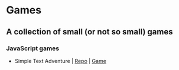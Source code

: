 # Games

## A collection of small (or not so small) games

### JavaScript games

- Simple Text Adventure | [Repo](https://github.com/Dudeldups/simple-text-adventure) | [Game](https://dudeldups.github.io/simple-text-adventure/)
